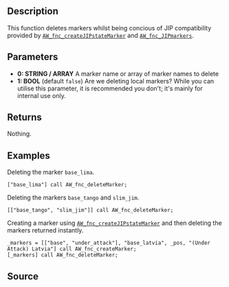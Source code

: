 ## Description

This function deletes markers whilst being concious of JIP compatibility provided by [`AW_fnc_createJIPstateMarker`](/Functions/Markers/createJIPstateMarker) and [`AW_fnc_JIPmarkers`](/Functions/Markers/JIPmarkers).

## Parameters

* **0: STRING / ARRAY**
A marker name or array of marker names to delete
* **1: BOOL** (default `false`)
Are we deleting local markers? While you can utilise this parameter, it is recommended you don't; it's mainly for internal use only.

## Returns

Nothing.

## Examples

Deleting the marker `base_lima`.

```sqf
["base_lima"] call AW_fnc_deleteMarker;
```

Deleting the markers `base_tango` and `slim_jim`.

```sqf
[["base_tango", "slim_jim"]] call AW_fnc_deleteMarker;
```

Creating a marker using [`AW_fnc_createJIPstateMarker`](/Functions/Markers/createJIPstateMarker) and then deleting the markers returned instantly.

```sqf
_markers = [["base", "under_attack"], "base_latvia", _pos, "(Under Attack) Latvia"] call AW_fnc_createMarker;
[_markers] call AW_fnc_deleteMarker;
```

## Source

<script src="http://gist-it.appspot.com/https://github.com/jpwilliams/I-A-3/blob/master/functions/markers/fn_deleteMarker.sqf?footer=0">
</script>
